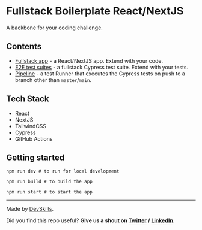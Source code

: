 # Fullstack Boilerplate React/NextJS

A backbone for your coding challenge.

## Contents

- [Fullstack app](app-fullstack) - a React/NextJS app. Extend with your code.
- [E2E test suites](cypress/integration) - a fullstack Cypress test suite. Extend with your tests.
- [Pipeline](.github/workflows/tests.yml) - a test Runner that executes the Cypress tests on push to a branch other than `master`/`main`.

## Tech Stack

- React
- NextJS
- TailwindCSS
- Cypress
- GitHub Actions

## Getting started

```
npm run dev # to run for local development

npm run build # to build the app

npm run start # to start the app
```

---

Made by [DevSkills](https://devskills.co).

Did you find this repo useful? **Give us a shout on [Twitter](https://twitter.com/DevSkillsHQ) / [LinkedIn](https://www.linkedin.com/company/devskills)**.

